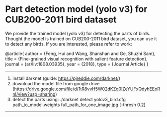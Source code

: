 # Part detection model (yolo v3) for CUB200-2011 bird dataset

We provide the trained model (yolo v3) for detecting the parts of birds. Thought the model is trained on CUB200-2011 bird dataset, you can use it to detect any birds. If you are interested, please refer to work:

@article{
   author = {Feng, Hui and Wang, Shanshan and Ge, Shuzhi Sam},
   title = {Fine-grained visual recognition with salient feature detection},
   journal = {arXiv:1808.03935},
   year = {2018},
   type = {Journal Article}
}

--------------------------------------------------------------------------------------------------------------------------------
1. install darknet (guide: https://pjreddie.com/darknet/)
2. download the model file from google drive (https://drive.google.com/file/d/1tR8vvH5W02dKZq0lZeYUFxQdyhEEoRnI/view?usp=sharing)
3. detect the parts using:
   ./darknet detect yolov3_bird.cfg path_to_model.weights full_path_for_one_image.jpg [-thresh 0.2]

--------------------------------------------------------------------------------------------------------------------------------
